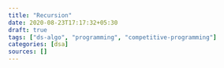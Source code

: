 ```yaml
---
title: "Recursion"
date: 2020-08-23T17:17:32+05:30
draft: true
tags: ["ds-algo", "programming", "competitive-programming"]
categories: [dsa]
sources: []
---
```


<!--

::Annotation Guide::
~~~~~~~~~~~~~~~~~~~~

* `em` is the modifier

1. em (_text_) - blue underline
2. strong (**text**) - yelow highlight
3. del (~~text~~) - red strike-through

4. em > em (_*text*_) - blue circle
5. em > strong (_**text**_) - lawngreen box
6. em > del (_~~text~~_) - red cross-off
-->
